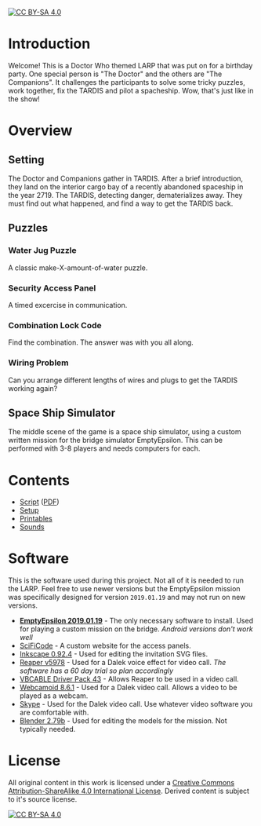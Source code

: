 [![CC BY-SA 4.0][cc-by-sa-shield]][cc-by-sa]
# Introduction

Welcome! This is a Doctor Who themed LARP that was put on for a birthday party. One special person is "The Doctor" and the others are "The Companions". It challenges the participants to solve some tricky puzzles, work together, fix the TARDIS and pilot a spacheship. Wow, that's just like in the show!

# Overview
## Setting
The Doctor and Companions gather in TARDIS. After a brief introduction, they land on the interior cargo bay of a recently abandoned spaceship in the year 2719. The TARDIS, detecting danger, dematerializes away. They must find out what happened, and find a way to get the TARDIS back.

## Puzzles
### Water Jug Puzzle
A classic make-X-amount-of-water puzzle.

### Security Access Panel
A timed excercise in communication.

### Combination Lock Code
Find the combination. The answer was with you all along.

### Wiring Problem
Can you arrange different lengths of wires and plugs to get the TARDIS working again?

## Space Ship Simulator
The middle scene of the game is a space ship simulator, using a custom written mission for the bridge simulator EmptyEpsilon. This can be performed with 3-8 players and needs computers for each. 

# Contents
* [Script](SCRIPT.md) ([PDF](Script.pdf))
* [Setup](SETUP.md)
* [Printables](Printables.pdf)
* [Sounds](Sounds)

# Software
This is the software used during this project. Not all of it is needed to run the LARP. Feel free to use newer versions but the EmptyEpsilon mission was specifically designed for version `2019.01.19` and may not run on new versions.

* **[EmptyEpsilon 2019.01.19](https://github.com/daid/EmptyEpsilon/releases/download/EE-2019.11.01/Win32_EmptyEpsilon_EE-2019.11.01.zip)** - The only necessary software to install. Used for playing a custom mission on the bridge. *Android versions don't work well*
* [SciFiCode](https://github.com/matthewmmorrow/SciFiCode) - A custom website for the access panels.
* [Inkscape 0.92.4](https://inkscape.org/release/0.92.4/windows/) - Used for editing the invitation SVG files.
* [Reaper v5978](https://www.reaper.fm/download.php) - Used for a Dalek voice effect for video call. *The software has a 60 day trial so plan accordingly*
* [VBCABLE Driver Pack 43](https://download.vb-audio.com/Download_CABLE/VBCABLE_Driver_Pack43.zip) - Allows Reaper to be used in a video call.
* [Webcamoid 8.6.1](https://webcamoid.github.io/#downloads) - Used for a Dalek video call. Allows a video to be played as a webcam.
* [Skype](https://www.skype.com/en/get-skype/) - Used for the Dalek video call. Use whatever video software you are comfortable with.
* [Blender 2.79b](https://www.blender.org/download/releases/2-79/) - Used for editing the models for the mission. Not typically needed.


# License
All original content in this work is licensed under a
[Creative Commons Attribution-ShareAlike 4.0 International License][cc-by-sa]. Derived content is subject to it's source license.

[![CC BY-SA 4.0][cc-by-sa-image]][cc-by-sa]

[cc-by-sa]: http://creativecommons.org/licenses/by-sa/4.0/
[cc-by-sa-image]: https://licensebuttons.net/l/by-sa/4.0/88x31.png
[cc-by-sa-shield]: https://img.shields.io/badge/License-CC%20BY--SA%204.0-lightgrey.svg
